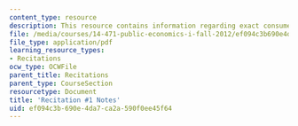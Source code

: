 ```yaml
---
content_type: resource
description: This resource contains information regarding exact consumer surplus.
file: /media/courses/14-471-public-economics-i-fall-2012/ef094c3b690e4da7ca2a590f0ee45f64_MIT14_471F12_recnotes1.pdf
file_type: application/pdf
learning_resource_types:
- Recitations
ocw_type: OCWFile
parent_title: Recitations
parent_type: CourseSection
resourcetype: Document
title: 'Recitation #1 Notes'
uid: ef094c3b-690e-4da7-ca2a-590f0ee45f64
---
```

